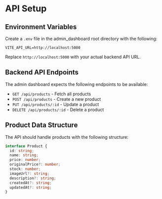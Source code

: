 # API Setup

## Environment Variables

Create a `.env` file in the admin_dashboard root directory with the following:

```
VITE_API_URL=http://localhost:5000
```

Replace `http://localhost:5000` with your actual backend API URL.

## Backend API Endpoints

The admin dashboard expects the following endpoints to be available:

- `GET /api/products` - Fetch all products
- `POST /api/products` - Create a new product
- `PUT /api/products/:id` - Update a product
- `DELETE /api/products/:id` - Delete a product

## Product Data Structure

The API should handle products with the following structure:

```typescript
interface Product {
  id: string;
  name: string;
  price: number;
  originalPrice?: number;
  stock: number;
  imageUrl?: string;
  description?: string;
  createdAt?: string;
  updatedAt?: string;
}
```
